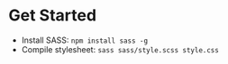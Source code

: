 # Get Started
* Install SASS: `npm install sass -g`
* Compile stylesheet: `sass sass/style.scss style.css`